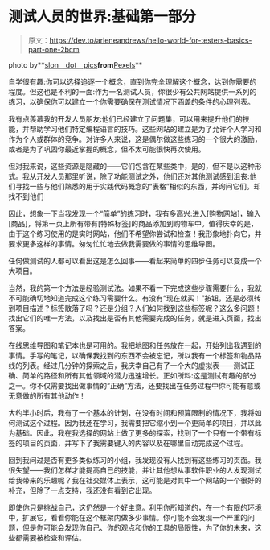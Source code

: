 # 测试人员的世界:基础第一部分

> 原文：<https://dev.to/arleneandrews/hello-world-for-testers-basics-part-one-2bcm>

photo by**[slon _ dot _ pics](https://www.pexels.com/@slon_dot_pics-129524?utm_content=attributionCopyText&utm_medium=referral&utm_source=pexels)**from**[Pexels](https://www.pexels.com/photo/blur-cartography-close-up-concept-408503/?utm_content=attributionCopyText&utm_medium=referral&utm_source=pexels)**

自学很有趣:你可以选择追逐一个概念，直到你完全理解这个概念，达到你需要的程度。但这也是不利的一面:作为一名测试人员，你很少有公共网站提供一系列的练习，以确保你可以建立一个你需要确保在测试情况下涵盖的条件的心理列表。

我有点羡慕我的开发人员朋友:他们已经建立了问题集，可以用来提升他们的技能，并帮助学习他们特定编程语言的技巧。这些网站的建立是为了允许个人学习和作为个人或群体的竞争。对许多人来说，这是偶尔做这些练习的一个很大的激励，或者是为了巩固你最近掌握的概念，但不太可能很快再次使用。

但对我来说，这些资源是隐藏的——它们包含在某些类中，是的，但不是以这种形式。我从开发人员那里听说，除了功能测试之外，他们还对其他测试感到沮丧:他们寻找一些与他们熟悉的用于实践代码概念的“表格”相似的东西，并询问它们。却找不到他们

因此，想象一下当我发现一个“简单”的练习时，我有多高兴:进入[购物网站]，输入[商品]，将第一页上所有带有[特殊标签]的商品添加到购物车中。值得庆幸的是，由于这个练习使用的是实时网站，他们不希望你尝试和检查！我形象地扑向它，并要求更多这样的事情。匆匆忙忙地去做我需要做的事情的思维导图。

任何做测试的人都可以看出这是怎么回事——看起来简单的四步任务可以变成一个大项目。

当然，我的第一个方法是经验测试法。如果不看一下完成这些步骤需要什么，我就不可能确切地知道完成这个练习需要什么。有没有“现在就买！”按钮，还是必须转到项目描述？标签散落了吗？还是分组？人们如何找到这些标签呢？这么多问题！找出它们的唯一方法，以及找出是否有其他需要完成的任务，就是进入页面，找出答案。

在线思维导图和笔记本也是可用的。我把地图和任务放在一起，开始列出我遇到的事情。手写的笔记，以确保我找到的东西不会被忘记，所以我有一个标签和物品路线的列表。经过几分钟的探索之后，我庆幸自己有了一个大的虚拟表——测试正确、简单的路径和所有其他领域的潜力迅速增长。正如所料:这是测试有趣的部分之一。你不仅需要找出做事情的“正确”方法，还要找出在任务过程中你可能有意或无意做的所有其他动作！

大约半小时后，我有了一个基本的计划，在没有时间和预算限制的情况下，我将如何测试这个过程。因为我还在学习，我需要把它缩小到一个更简单的项目，并以此为基础。因此，我在我选择的网站上做了更多的探索，找到了一个只有一个带有标签的项目的页面，并写下了我需要键入的内容以及在哪里自动完成这个过程。

回到我问过是否有更多类似练习的小组，我发现没有人找到有这些练习的页面。我很失望——我们怎样才能提高自己的技能，并让其他想从事软件职业的人发现测试给我带来的乐趣呢？我在社交媒体上表示，这可能是对其中一个网站的一个很好的补充，但除了一点支持，我还没有看到它出现。

即使你只是挑战自己，这仍然是一个好主意。利用你所知道的，在一个有限的环境中，扩展它，看看你能在这个框架内做多少事情。你可能不会发现一个严重的问题，但是你可能会发现你自己、你的观点和你的工具的局限性，为了你的未来，这些都需要被检查和评估。
